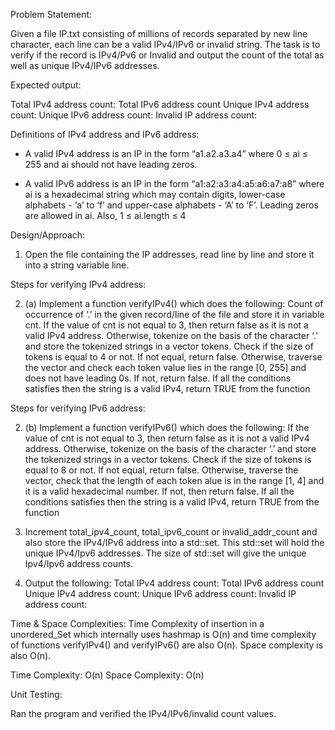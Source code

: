 Problem Statement:

Given a file IP.txt consisting of millions of records separated by new line character, each line can be a valid IPv4/IPv6 or invalid string. The task is to verify if the record is IPv4/Pv6 or Invalid and output the count of the total as well as unique IPv4/IPv6 addresses.

Expected output:

Total IPv4 address count: 
Total IPv6 address count
Unique IPv4 address count: 
Unique IPv6 address count: 
Invalid IP address count:

Definitions of IPv4 address and IPv6 address:

- A valid IPv4 address is an IP in the form “a1.a2.a3.a4” where 0 ≤ ai ≤ 255 and ai should not have leading zeros.

- A valid IPv6 address is an IP in the form “a1:a2:a3:a4:a5:a6:a7:a8” where
ai is a hexadecimal string which may contain digits, lower-case alphabets - ‘a’ to ‘f’ and upper-case alphabets - ‘A’ to ‘F’. Leading zeros are allowed in ai. Also, 1 ≤ ai.length ≤ 4


Design/Approach:

1. Open the file containing the IP addresses, read line by line and store it into a string variable line.

Steps for verifying IPv4 address:

2. (a) Implement a function verifyIPv4() which does the following:
Count of occurrence of ‘.’ in the given record/line of the file and store it in variable cnt.
If the value of cnt is not equal to 3, then return false as it is not a valid IPv4 address. Otherwise, tokenize on the basis of the character ‘.’ and store the tokenized strings in a vector tokens.
Check if the size of tokens is equal to 4 or not. If not equal, return false.
Otherwise, traverse the vector and check each token value lies in the range [0, 255] and does not have leading 0s. If not, return false.
If all the conditions satisfies then the string is a valid IPv4, return TRUE from the function

Steps for verifying IPv6 address:

2. (b) Implement a function verifyIPv6() which does the following:
If the value of cnt is not equal to 3, then return false as it is not a valid IPv4 address. Otherwise, tokenize on the basis of the character ‘.’ and store the tokenized strings in a vector tokens.
Check if the size of tokens is equal to 8 or not. If not equal, return false.
Otherwise, traverse the vector, check that the length of each token  alue is in the range [1, 4] and it is a valid hexadecimal number. If not, then return false.
If all the conditions satisfies then the string is a valid IPv4, return TRUE from the function

3. Increment total_ipv4_count, total_ipv6_count or invalid_addr_count and also store the IPv4/IPv6 address into a std::set. This std::set will hold the unique IPv4/Ipv6 addresses. The size of std::set will give the unique Ipv4/Ipv6 address counts.

4. Output the following:
Total IPv4 address count: 
Total IPv6 address count
Unique IPv4 address count: 
Unique IPv6 address count: 
Invalid IP address count:

Time & Space Complexities:
Time Complexity of insertion in a unordered_Set which internally uses hashmap is O(n) and time complexity of functions verifyIPv4() and verifyIPv6() are also O(n). Space complexity is also O(n).

Time Complexity: O(n)
Space Complexity: O(n)

Unit Testing:

Ran the program and verified the IPv4/IPv6/invalid count values.

